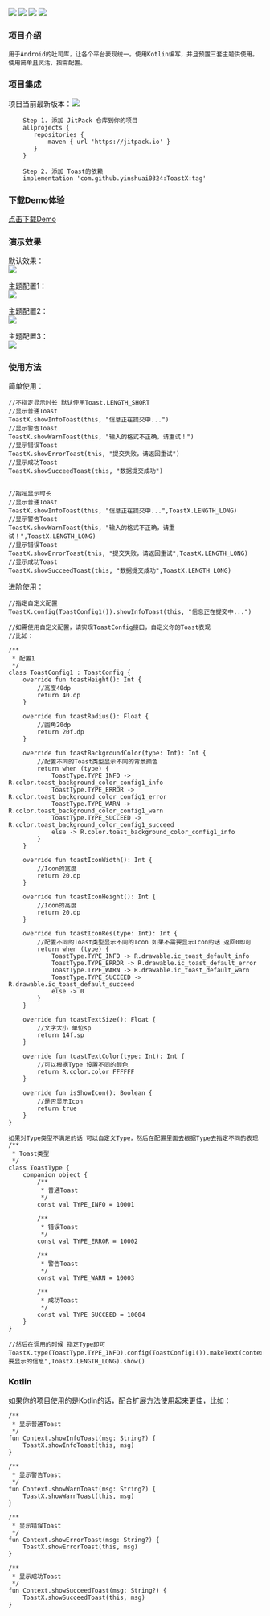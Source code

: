 ![](https://img.shields.io/badge/platform-Android-yellow.svg) ![](https://img.shields.io/badge/license-MIT-red)  ![](https://img.shields.io/badge/language-kotlin-brightgreen) ![](https://img.shields.io/badge/API-21%2B-brightgreen.svg?style=flat) 

### 项目介绍
    用于Android的吐司库，让各个平台表现统一。使用Kotlin编写，并且预置三套主题供使用。使用简单且灵活，按需配置。
    
### 项目集成
 项目当前最新版本：[![](https://jitpack.io/v/yinshuai0324/ToastX.svg)](https://jitpack.io/#yinshuai0324/ToastX)
     
 ```
     Step 1. 添加 JitPack 仓库到你的项目
     allprojects {
     	repositories {
     		maven { url 'https://jitpack.io' }
     	}
     }
 
     Step 2. 添加 Toast的依赖
     implementation 'com.github.yinshuai0324:ToastX:tag'
  ```

### 下载Demo体验
   [点击下载Demo](https://github.com/yinshuai0324/ToastX/blob/main/doc/app-release.apk)

### 演示效果

默认效果：  
   ![](https://github.com/yinshuai0324/ToastX/blob/main/doc/config_default.png)
    
主题配置1：  
    ![](https://github.com/yinshuai0324/ToastX/blob/main/doc/config_1.png)
    
主题配置2：  
    ![](https://github.com/yinshuai0324/ToastX/blob/main/doc/config_2.png)
    
主题配置3：  
    ![](https://github.com/yinshuai0324/ToastX/blob/main/doc/config_3.png)


### 使用方法

简单使用：

```
//不指定显示时长 默认使用Toast.LENGTH_SHORT
//显示普通Toast
ToastX.showInfoToast(this, "信息正在提交中...")
//显示警告Toast
ToastX.showWarnToast(this, "输入的格式不正确，请重试！")
//显示错误Toast
ToastX.showErrorToast(this, "提交失败，请返回重试")
//显示成功Toast
ToastX.showSucceedToast(this, "数据提交成功")


//指定显示时长
//显示普通Toast
ToastX.showInfoToast(this, "信息正在提交中...",ToastX.LENGTH_LONG)
//显示警告Toast
ToastX.showWarnToast(this, "输入的格式不正确，请重试！",ToastX.LENGTH_LONG)
//显示错误Toast
ToastX.showErrorToast(this, "提交失败，请返回重试",ToastX.LENGTH_LONG)
//显示成功Toast
ToastX.showSucceedToast(this, "数据提交成功",ToastX.LENGTH_LONG)
```

进阶使用：
```
//指定自定义配置
ToastX.config(ToastConfig1()).showInfoToast(this, "信息正在提交中...")

//如需使用自定义配置，请实现ToastConfig接口，自定义你的Toast表现
//比如：

/**
 * 配置1
 */
class ToastConfig1 : ToastConfig {
    override fun toastHeight(): Int {
        //高度40dp
        return 40.dp
    }

    override fun toastRadius(): Float {
        //圆角20dp
        return 20f.dp
    }

    override fun toastBackgroundColor(type: Int): Int {
        //配置不同的Toast类型显示不同的背景颜色
        return when (type) {
            ToastType.TYPE_INFO -> R.color.toast_background_color_config1_info
            ToastType.TYPE_ERROR -> R.color.toast_background_color_config1_error
            ToastType.TYPE_WARN -> R.color.toast_background_color_config1_warn
            ToastType.TYPE_SUCCEED -> R.color.toast_background_color_config1_succeed
            else -> R.color.toast_background_color_config1_info
        }
    }

    override fun toastIconWidth(): Int {
        //Icon的宽度
        return 20.dp
    }

    override fun toastIconHeight(): Int {
        //Icon的高度
        return 20.dp
    }

    override fun toastIconRes(type: Int): Int {
        //配置不同的Toast类型显示不同的Icon 如果不需要显示Icon的话 返回0即可
        return when (type) {
            ToastType.TYPE_INFO -> R.drawable.ic_toast_default_info
            ToastType.TYPE_ERROR -> R.drawable.ic_toast_default_error
            ToastType.TYPE_WARN -> R.drawable.ic_toast_default_warn
            ToastType.TYPE_SUCCEED -> R.drawable.ic_toast_default_succeed
            else -> 0
        }
    }

    override fun toastTextSize(): Float {
        //文字大小 单位sp
        return 14f.sp
    }

    override fun toastTextColor(type: Int): Int {
        //可以根据Type 设置不同的颜色
        return R.color.color_FFFFFF
    }

    override fun isShowIcon(): Boolean {
        //是否显示Icon
        return true
    }
}

如果对Type类型不满足的话 可以自定义Type，然后在配置里面去根据Type去指定不同的表现
/**
 * Toast类型
 */
class ToastType {
    companion object {
        /**
         * 普通Toast
         */
        const val TYPE_INFO = 10001

        /**
         * 错误Toast
         */
        const val TYPE_ERROR = 10002

        /**
         * 警告Toast
         */
        const val TYPE_WARN = 10003

        /**
         * 成功Toast
         */
        const val TYPE_SUCCEED = 10004
    }
}

//然后在调用的时候 指定Type即可
ToastX.type(ToastType.TYPE_INFO).config(ToastConfig1()).makeText(context,"需要显示的信息",ToastX.LENGTH_LONG).show()

```

### Kotlin
如果你的项目使用的是Kotlin的话，配合扩展方法使用起来更佳，比如：

```
/**
 * 显示普通Toast
 */
fun Context.showInfoToast(msg: String?) {
    ToastX.showInfoToast(this, msg)
}

/**
 * 显示警告Toast
 */
fun Context.showWarnToast(msg: String?) {
    ToastX.showWarnToast(this, msg)
}

/**
 * 显示错误Toast
 */
fun Context.showErrorToast(msg: String?) {
    ToastX.showErrorToast(this, msg)
}

/**
 * 显示成功Toast
 */
fun Context.showSucceedToast(msg: String?) {
    ToastX.showSucceedToast(this, msg)
}
```
